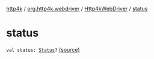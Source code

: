 [http4k](../../index.md) / [org.http4k.webdriver](../index.md) / [Http4kWebDriver](index.md) / [status](./status.md)

# status

`val status: `[`Status`](../../org.http4k.core/-status/index.md)`?` [(source)](https://github.com/http4k/http4k/blob/master/http4k-testing-webdriver/src/main/kotlin/org/http4k/webdriver/Http4kWebDriver.kt#L83)